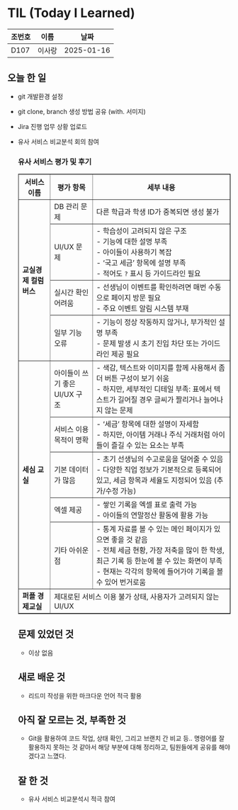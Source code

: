# TIL (Today I Learned)

| 조번호 | 이름      | 날짜       |
| ------ | --------- | ---------- |
| D107     | 이사랑    | 2025-01-16 |

## 오늘 한 일
- git 개발환경 설정
- git clone, branch 생성 방법 공유 (with. 서미지)
- Jira 진행 업무 상황 업로드
- 유사 서비스 비교분석 회의 참여
    <h3>유사 서비스 평가 및 후기</h3>
    <table border="1" cellpadding="5" cellspacing="0" style="border-collapse: collapse; width: 100%;">
  <thead>
    <tr>
      <th style="width: 15%;">서비스 이름</th>
      <th style="width: 20%;">평가 항목</th>
      <th style="width: 65%;">세부 내용</th>
    </tr>
  </thead>
  <tbody>
    <!-- 첫 번째 데이터 -->
    <tr>
      <td rowspan="4"><strong>교실경제 컬럼버스</strong></td>
      <td>DB 관리 문제</td>
      <td>다른 학급과 학생 ID가 중복되면 생성 불가</td>
    </tr>
    <tr>
      <td>UI/UX 문제</td>
      <td>
        - 학습성이 고려되지 않은 구조<br>
        - 기능에 대한 설명 부족<br>
        - 아이들이 사용하기 복잡<br>
        - ‘국고 세금’ 항목에 설명 부족<br>
        - 적어도 <code>?</code> 표시 등 가이드라인 필요
      </td>
    </tr>
    <tr>
      <td>실시간 확인 어려움</td>
      <td>
        - 선생님이 이벤트를 확인하려면 매번 수동으로 페이지 방문 필요<br>
        - 주요 이벤트 알림 시스템 부재
      </td>
    </tr>
    <tr>
      <td>일부 기능 오류</td>
      <td>
        - 기능이 정상 작동하지 않거나, 부가적인 설명 부족<br>
        - 문제 발생 시 초기 진입 차단 또는 가이드라인 제공 필요
      </td>
    </tr>

    <!-- 두 번째 데이터 -->
    <tr>
      <td rowspan="5"><strong>세심 교실</strong></td>
      <td>아이들이 쓰기 좋은 UI/UX 구조</td>
      <td>
        - 색감, 텍스트와 이미지를 함께 사용해서 좀 더 버튼 구성이 보기 쉬움<br>
        - 하지만, 세부적인 디테일 부족: 표에서 텍스트가 길어질 경우 글씨가 짤리거나 늘어나지 않는 문제
      </td>
    </tr>
    <tr>
      <td>서비스 이용 목적이 명확</td>
      <td>
        - ‘세금’ 항목에 대한 설명이 자세함<br>
        - 하지만, 아이템 거래나 주식 거래처럼 아이들이 즐길 수 있는 요소는 부족
      </td>
    </tr>
    <tr>
      <td>기본 데이터가 많음</td>
      <td>
        - 초기 선생님의 수고로움을 덜어줄 수 있음<br>
        - 다양한 직업 정보가 기본적으로 등록되어 있고, 세금 항목과 세율도 지정되어 있음 (추가/수정 가능)
      </td>
    </tr>
    <tr>
      <td>엑셀 제공</td>
      <td>
        - 쌓인 기록을 엑셀 표로 출력 가능<br>
        - 아이들의 연말정산 활동에 활용 가능
      </td>
    </tr>
    <tr>
      <td>기타 아쉬운 점</td>
      <td>
        - 통계 자료를 볼 수 있는 메인 페이지가 있으면 좋을 것 같음<br>
        - 전체 세금 현황, 가장 저축을 많이 한 학생, 최근 기록 등 한눈에 볼 수 있는 화면이 부족<br>
        - 현재는 각각의 항목에 들어가야 기록을 볼 수 있어 번거로움
      </td>
    </tr>

    <!-- 세 번째 데이터 -->
    <tr>
      <td rowspan="1"><strong>퍼플 경제교실</strong></td>
      <td colspan="2">제대로된 서비스 이용 불가 상태, 사용자가 고려되지 않는 UI/UX</td>
    </tr>
  </tbody>
</table>


## 문제 있었던 것
- 이상 없음

## 새로 배운 것
- 리드미 작성을 위한 마크다운 언어 적극 활용

## 아직 잘 모르는 것, 부족한 것
- Git을 활용하여 코드 작업, 상태 확인, 그리고 브랜치 간 비교 등.. 명령어를 잘 활용하지 못하는 것 같아서 해당 부분에 대해 정리하고, 팀원들에게 공유를 해야겠다고 느꼈다.

## 잘 한 것
- 유사 서비스 비교분석시 적극 참여